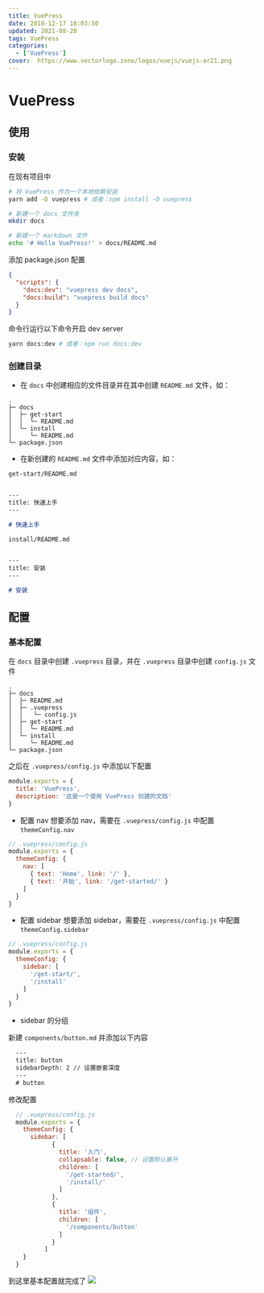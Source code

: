 ```yaml
---
title: VuePress
date: 2018-12-17 18:03:50
updated: 2021-08-20
tags: VuePress
categories: 
  - ['VuePress']
cover:  https://www.vectorlogo.zone/logos/vuejs/vuejs-ar21.png
---
```

# VuePress

## 使用
### 安装

在现有项目中
```sh
# 将 VuePress 作为一个本地依赖安装
yarn add -D vuepress # 或者：npm install -D vuepress

# 新建一个 docs 文件夹
mkdir docs

# 新建一个 markdown 文件
echo '# Hello VuePress!' > docs/README.md
```

添加 package.json 配置
```json
{
  "scripts": {
    "docs:dev": "vuepress dev docs",
    "docs:build": "vuepress build docs"
  }
}
```

命令行运行以下命令开启 dev server
```sh
yarn docs:dev # 或者：npm run docs:dev
```
### 创建目录
- 在 `docs` 中创建相应的文件目录并在其中创建 `README.md` 文件，如：
```text
.
├─ docs
│  ├─ get-start
│  │  └─ README.md
│  └─ install
│     └─ README.md
└─ package.json
```
- 在新创建的 `README.md` 文件中添加对应内容，如：

`get-start/README.md`

```markdown

---
title: 快速上手
---

# 快速上手
```


`install/README.md`
```markdown

---
title: 安装
---

# 安装
```


## 配置

### 基本配置

在 `docs` 目录中创建 `.vuepress` 目录，并在 `.vuepress` 目录中创建 `config.js` 文件
```text
.
├─ docs
│  ├─ README.md
│  ├─ .vuepress
│  │   └─ config.js
│  ├─ get-start
│  │  └─ README.md
│  └─ install
│     └─ README.md
└─ package.json
```

之后在 `.vuepress/config.js` 中添加以下配置
```js
module.exports = {
  title: 'VuePress',
  description: '这是一个使用 VuePress 创建的文档'
}
```

- 配置 nav
想要添加 nav，需要在 `.vuepress/config.js` 中配置 `themeConfig.nav`
```js
// .vuepress/config.js
module.exports = {
  themeConfig: {
    nav: [
      { text: 'Home', link: '/' },
      { text: '开始', link: '/get-started/' }
    ]
  }
}
```

- 配置 sidebar
想要添加 sidebar，需要在 `.vuepress/config.js` 中配置 `themeConfig.sidebar`
```js
// .vuepress/config.js
module.exports = {
  themeConfig: {
    sidebar: [
      '/get-start/',
      '/install'
    ]
  }
}
```
  - sidebar 的分组

  新建 `components/button.md` 并添加以下内容
  ```markdown
    ---
    title: button
    sidebarDepth: 2 // 设置嵌套深度
    ---
    # button
  ```
  修改配置
  ```js
    // .vuepress/config.js
    module.exports = {
      themeConfig: {
        sidebar: [
              {
                title: '入门',
                collapsable: false, // 设置默认展开
                children: [
                  '/get-started/',
                  '/install/'
                ]
              },
              {
                title: '组件',
                children: [
                  '/components/button'
                ]
              }
            ]
      }
    }
  ```
到这里基本配置就完成了
![](demo.png)

  
